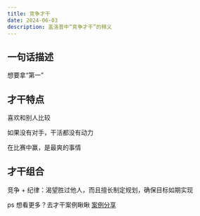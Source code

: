 ```yaml
---
title: 竞争才干
date: 2024-06-03
description: 盖洛普中“竞争才干”的释义
---
```


## 一句话描述

想要拿“第一”

## 才干特点

喜欢和别人比较

如果没有对手，干活都没有动力

在比赛中赢，是最爽的事情

## 才干组合

竞争 + 纪律：渴望胜过他人，而且擅长制定规划，确保目标如期实现

ps 想看更多？去才干案例瞅瞅 [案例分享](https://gallupblog.com/case)